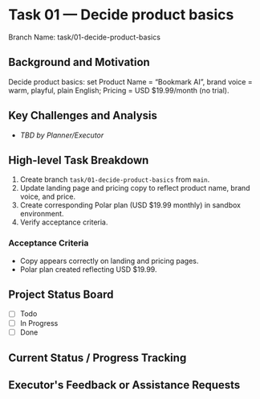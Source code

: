 # Task 01 — Decide product basics

Branch Name: task/01-decide-product-basics

## Background and Motivation
Decide product basics: set Product Name = “Bookmark AI”, brand voice = warm, playful, plain English; Pricing = USD $19.99/month (no trial).

## Key Challenges and Analysis
- _TBD by Planner/Executor_

## High-level Task Breakdown
1. Create branch `task/01-decide-product-basics` from `main`.
2. Update landing page and pricing copy to reflect product name, brand voice, and price.
3. Create corresponding Polar plan (USD $19.99 monthly) in sandbox environment.
4. Verify acceptance criteria.

### Acceptance Criteria
- Copy appears correctly on landing and pricing pages.
- Polar plan created reflecting USD $19.99.

## Project Status Board
- [ ] Todo
- [ ] In Progress
- [ ] Done

## Current Status / Progress Tracking

## Executor's Feedback or Assistance Requests
